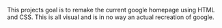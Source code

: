 This projects goal is to remake the current google homepage using HTML and CSS.
This is all visual and is in no way an actual recreation of google.